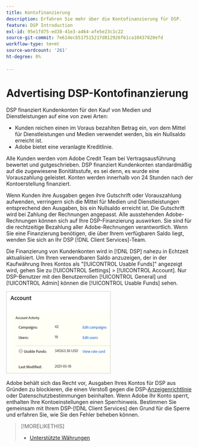 ```yaml
---
title: Kontofinanzierung
description: Erfahren Sie mehr über die Kontofinanzierung für DSP.
feature: DSP Introduction
exl-id: 95e1fd75-ed38-41e3-a464-afe5e23c1c22
source-git-commit: 7e614ecb517515217d812926f61ca10437820efd
workflow-type: tm+mt
source-wordcount: '261'
ht-degree: 0%

---
```


# Advertising DSP-Kontofinanzierung

DSP finanziert Kundenkonten für den Kauf von Medien und Dienstleistungen auf eine von zwei Arten:

* Kunden reichen einen im Voraus bezahlten Betrag ein, von dem Mittel für Dienstleistungen und Medien verwendet werden, bis ein Nullsaldo erreicht ist.
* Adobe bietet eine veranlagte Kreditlinie.

Alle Kunden werden vom Adobe Credit Team bei Vertragsausführung bewertet und gutgeschrieben. DSP finanziert Kundenkonten standardmäßig auf die zugewiesene Bonitätsstufe, es sei denn, es wurde eine Vorauszahlung geleistet. Konten werden innerhalb von 24 Stunden nach der Kontoerstellung finanziert.

Wenn Kunden ihre Ausgaben gegen ihre Gutschrift oder Vorauszahlung aufwenden, verringern sich die Mittel für Medien und Dienstleistungen entsprechend den Ausgaben, bis ein Nullsaldo erreicht ist. Die Gutschrift wird bei Zahlung der Rechnungen angepasst. Alle ausstehenden Adobe-Rechnungen können sich auf Ihre DSP-Finanzierung auswirken. Sie sind für die rechtzeitige Bezahlung aller Adobe-Rechnungen verantwortlich. Wenn Sie eine Finanzierung benötigen, die über Ihrem verfügbaren Saldo liegt, wenden Sie sich an Ihr DSP [!DNL Client Services]-Team.

Die Finanzierung von Kundenkonten wird in [!DNL DSP] nahezu in Echtzeit aktualisiert. Um Ihren verwendbaren Saldo anzuzeigen, der in der Kaufwährung Ihres Kontos als &quot;[!UICONTROL Usable Funds]&quot; angezeigt wird, gehen Sie zu [!UICONTROL Settings] > [!UICONTROL Account]. Nur DSP-Benutzer mit den Benutzerrollen [!UICONTROL General] und [!UICONTROL Admin] können die [!UICONTROL Usable Funds] sehen.

![Verfügbare Mittel für ein Konto](/help/dsp/assets/account-usable-funds.png)

Adobe behält sich das Recht vor, Ausgaben Ihres Kontos für DSP aus Gründen zu blockieren, die einen Verstoß gegen die DSP-[Anzeigenrichtlinie](/help/policies/ad-requirements-policy.md) oder Datenschutzbestimmungen beinhalten. Wenn Adobe Ihr Konto sperrt, enthalten Ihre Kontoeinstellungen einen Sperrhinweis. Bestimmen Sie gemeinsam mit Ihrem DSP-[!DNL Client Services] den Grund für die Sperre und erfahren Sie, wie Sie den Fehler beheben können.

>[!MORELIKETHIS]
>
>* [Unterstützte Währungen](/help/dsp/currency.md)
